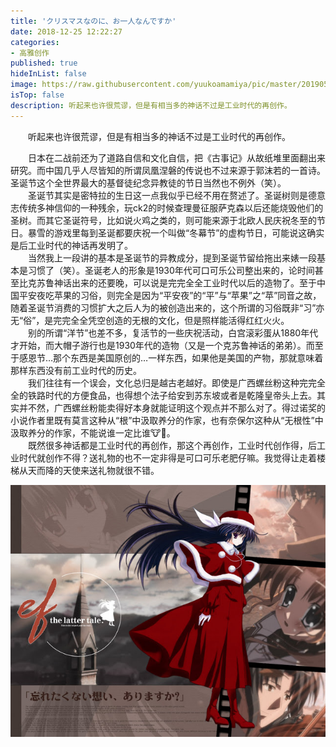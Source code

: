 ```yaml
---
title: 'クリスマスなのに、お一人なんですか'
date: 2018-12-25 12:22:27
categories:
- 高雅创作
published: true
hideInList: false
image: https://raw.githubusercontent.com/yuukoamamiya/pic/master/20190508122249.png
isTop: false
description: 听起来也许很荒谬，但是有相当多的神话不过是工业时代的再创作。
---
```

 　　听起来也许很荒谬，但是有相当多的神话不过是工业时代的再创作。  
 <!-- more --> 

 　　日本在二战前还为了道路自信和文化自信，把《古事记》从故纸堆里面翻出来研究。而中国几乎人尽皆知的所谓凤凰涅磐的传说也不过来源于郭沫若的一首诗。圣诞节这个全世界最大的基督徒纪念异教徒的节日当然也不例外（笑）。  
 　　圣诞节其实是密特拉的生日这一点我似乎已经不用在赘述了。圣诞树则是德意志传统多神信仰的一种残余，玩ck2的时候查理曼征服萨克森以后还能烧毁他们的圣树。而其它圣诞符号，比如说火鸡之类的，则可能来源于北欧人民庆祝冬至的节日。暴雪的游戏里每到圣诞都要庆祝一个叫做“冬幕节”的虚构节日，可能说这确实是后工业时代的神话再发明了。  
 　　当然我上一段讲的基本是圣诞节的异教成分，提到圣诞节留给拖出来婊一段基本是习惯了（笑）。圣诞老人的形象是1930年代可口可乐公司整出来的，论时间甚至比克苏鲁神话出来的还要晚，可以说是完完全全工业时代以后的造物了。至于中国平安夜吃苹果的习俗，则完全是因为“平安夜”的“平”与“苹果”之“苹”同音之故，随着圣诞节消费的习惯扩大之后人为的被创造出来的，这个所谓的习俗既非“习”亦无“俗”，是完完全全凭空创造的无根的文化，但是照样能活得红红火火。  
 　　别的所谓“洋节”也差不多，复活节的一些庆祝活动，白宫滚彩蛋从1880年代才开始，而大帽子游行也是1930年代的造物（又是一个克苏鲁神话的弟弟）。而至于感恩节…那个东西是美国原创的…一样东西，如果他是美国的产物，那就意味着那样东西没有前工业时代的历史。  
 　　我们往往有一个误会，文化总归是越古老越好。即使是广西螺丝粉这种完完全全的铁路时代的方便食品，也得想个法子给安到苏东坡或者是乾隆皇帝头上去。其实并不然，广西螺丝粉能卖得好本身就能证明这个观点并不那么对了。得过诺奖的小说作者里既有莫言这种从“根”中汲取养分的作家，也有奈保尔这种从“无根性”中汲取养分的作家，不能说谁一定比谁🐮🍺。  
 　　既然很多神话都是工业时代的再创作，那这个再创作，工业时代创作得，后工业时代就创作不得？送礼物的也不一定非得是可口可乐老肥仔嘛。我觉得让走着楼梯从天而降的天使来送礼物就很不错。  
	 
![](https://raw.githubusercontent.com/yuukoamamiya/pic/master/20190508122307.png)
